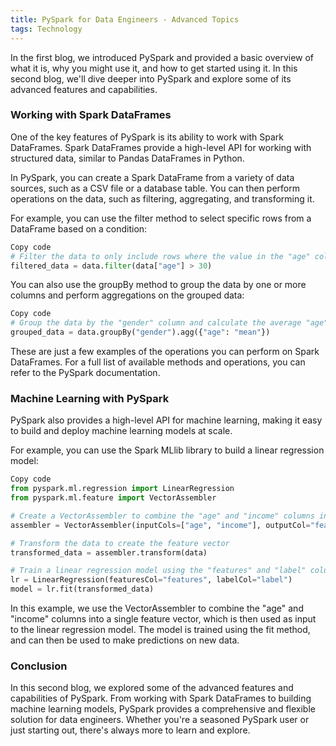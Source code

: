 ```yaml
---
title: PySpark for Data Engineers - Advanced Topics
tags: Technology
---
```




In the first blog, we introduced PySpark and provided a basic overview of what it is, why you might use it, and how to get started using it. In this second blog, we'll dive deeper into PySpark and explore some of its advanced features and capabilities.

### Working with Spark DataFrames
One of the key features of PySpark is its ability to work with Spark DataFrames. Spark DataFrames provide a high-level API for working with structured data, similar to Pandas DataFrames in Python.

In PySpark, you can create a Spark DataFrame from a variety of data sources, such as a CSV file or a database table. You can then perform operations on the data, such as filtering, aggregating, and transforming it.

For example, you can use the filter method to select specific rows from a DataFrame based on a condition:

```python
Copy code
# Filter the data to only include rows where the value in the "age" column is greater than 30
filtered_data = data.filter(data["age"] > 30)
```

You can also use the groupBy method to group the data by one or more columns and perform aggregations on the grouped data:

```python
Copy code
# Group the data by the "gender" column and calculate the average "age" for each group
grouped_data = data.groupBy("gender").agg({"age": "mean"})
```

These are just a few examples of the operations you can perform on Spark DataFrames. For a full list of available methods and operations, you can refer to the PySpark documentation.

### Machine Learning with PySpark
PySpark also provides a high-level API for machine learning, making it easy to build and deploy machine learning models at scale.

For example, you can use the Spark MLlib library to build a linear regression model:

```python
Copy code
from pyspark.ml.regression import LinearRegression
from pyspark.ml.feature import VectorAssembler

# Create a VectorAssembler to combine the "age" and "income" columns into a single feature vector
assembler = VectorAssembler(inputCols=["age", "income"], outputCol="features")

# Transform the data to create the feature vector
transformed_data = assembler.transform(data)

# Train a linear regression model using the "features" and "label" columns
lr = LinearRegression(featuresCol="features", labelCol="label")
model = lr.fit(transformed_data)
```

In this example, we use the VectorAssembler to combine the "age" and "income" columns into a single feature vector, which is then used as input to the linear regression model. The model is trained using the fit method, and can then be used to make predictions on new data.

### Conclusion
In this second blog, we explored some of the advanced features and capabilities of PySpark. From working with Spark DataFrames to building machine learning models, PySpark provides a comprehensive and flexible solution for data engineers. Whether you're a seasoned PySpark user or just starting out, there's always more to learn and explore.